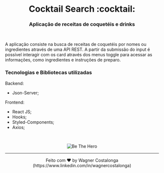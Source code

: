 <h1 align="center">Cocktail Search :cocktail:</h1>

<h3 align="center">Aplicação de receitas de coquetéis e drinks</h3>

<br />
<p>A aplicação consiste na busca de receitas de coquetéis por nomes ou ingredientes através de uma API REST. A partir da submissão do input é possível interagir com os card através dos menus toggle para acessar as informações, como ingredientes e instruções de preparo.</p>

### **Tecnologias e Bibliotecas utilizadas**

Backend:

- Json-Server;

Frontend:

- React JS;
- Hooks;
- Styled-Components;
- Axios;

<br />

<p align="center">
  <img alt="Be The Hero" src="https://i.ibb.co/LkKpfzs/cocktail-search.gif" />
</p>

---
<p align="center">Feito com ♥ by Wagner Costalonga (https://www.linkedin.com/in/wagnercostalonga)</p>
